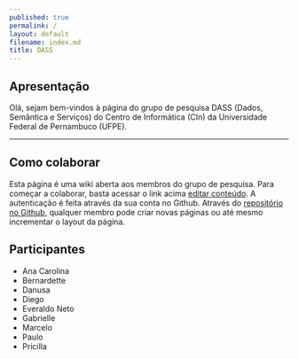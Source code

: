 ```yaml
---
published: true
permalink: /
layout: default
filename: index.md
title: DASS
---
```


##  Apresentação


  Olá, sejam bem-vindos à página do grupo de pesquisa DASS (Dados, Semântica e Serviços) do Centro de Informática (CIn) da Universidade Federal de Pernambuco (UFPE).

----
## Como colaborar
Esta página é uma wiki aberta aos membros do grupo de pesquisa. Para começar a colaborar, basta acessar o link acima [editar conteúdo](https://github.com/dass-cin/dass-cin.github.io/blob/master/index.md). A autenticação é feita através da sua conta no Github. Através do [repositório no Github](https://github.com/dass-cin/dass-cin.github.io), qualquer membro pode criar novas páginas ou até mesmo incrementar o layout da página.


## Participantes
  * Ana Carolina
  * Bernardette
  * Danusa
  * Diego 
  * Everaldo Neto
  * Gabrielle
  * Marcelo
  * Paulo
  * Pricilla
  
